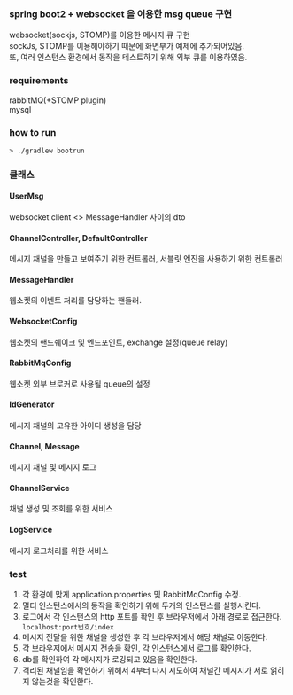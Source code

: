 ### spring boot2 + websocket 을 이용한 msg queue 구현 
websocket(sockjs, STOMP)를 이용한 메시지 큐 구현  
sockJs, STOMP를 이용해야하기 때문에 화면부가 예제에 추가되어있음.  
또, 여러 인스턴스 환경에서 동작을 테스트하기 위해 외부 큐를 이용하였음. 

### requirements
rabbitMQ(+STOMP plugin)  
mysql

### how to run
```
> ./gradlew bootrun
```

### 클래스 
#### UserMsg
websocket client <> MessageHandler 사이의 dto
#### ChannelController, DefaultController
메시지 채널을 만들고 보여주기 위한 컨트롤러, 서블릿 엔진을 사용하기 위한 컨트롤러 
#### MessageHandler
웹소켓의 이벤트 처리를 담당하는 핸들러.
#### WebsocketConfig
웹소켓의 핸드쉐이크 및 엔드포인트, exchange 설정(queue relay)
#### RabbitMqConfig
웹소켓 외부 브로커로 사용될 queue의 설정 
#### IdGenerator
메시지 채널의 고유한 아이디 생성을 담당
#### Channel, Message
메시지 채널 및 메시지 로그 
#### ChannelService
채널 생성 및 조회를 위한 서비스 
#### LogService
메시지 로그처리를 위한 서비스 

### test
1. 각 환경에 맞게 application.properties 및 RabbitMqConfig 수정.
2. 멀티 인스턴스에서의 동작을 확인하기 위해 두개의 인스턴스를 실행시킨다.
3. 로그에서 각 인스턴스의 http 포트를 확인 후 브라우저에서 아래 경로로 접근한다.
```localhost:port번호/index```
4. 메시지 전달을 위한 채널을 생성한 후 각 브라우저에서 해당 채널로 이동한다.
5. 각 브라우저에서 메시지 전송을 확인, 각 인스턴스에서 로그를 확인한다. 
6. db를 확인하여 각 메시지가 로깅되고 있음을 확인한다.
7. 격리된 채널임을 확인하기 위해서 4부터 다시 시도하여 채널간 메시지가 서로 얽히지 않는것을 확인한다. 
